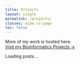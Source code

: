 ```yaml
---
title: Projects
layout: single
permalink: /projects/
classes: wide cv-page
toc: false
---
```


More of my work is hosted here:  
[Visit my Bioinformatics Projects →](https://ipekselcen.github.io/bioinformatics-projects/)

<div id="projects-list">Loading posts…</div>

<script>
(async function () {
  const container = document.getElementById('projects-list');

  async function fetchText(url) {
    const r = await fetch(url, { mode: 'cors' });
    if (!r.ok) throw new Error('HTTP ' + r.status + ' for ' + url);
    return r.text();
  }

  // Try feed.xml, then atom.xml, then sitemap.xml
  const BASE = 'https://ipekselcen.github.io/bioinformatics-projects';
  const candidates = [`${BASE}/feed.xml`, `${BASE}/atom.xml`, `${BASE}/sitemap.xml`];

  try {
    let xmlText = null, which = null;

    for (const url of candidates) {
      try {
        xmlText = await fetchText(url);
        which = url;
        break;
      } catch (_) {}
    }
    if (!xmlText) throw new Error('No feed/sitemap found');

    const xml = new DOMParser().parseFromString(xmlText, 'application/xml');

    // If this is a feed (Atom/RSS)
    let entries = Array.from(xml.querySelectorAll('entry, item'));
    if (entries.length) {
      const ul = document.createElement('ul');
      ul.style.listStyle = 'none';
      ul.style.paddingLeft = '0';

      entries.slice(0, 50).forEach(entry => {
        const title = (entry.querySelector('title')?.textContent || 'Untitled').trim();

        // Atom: <link rel="alternate" href="...">
        let href = entry.querySelector('link[rel="alternate"]')?.getAttribute('href')
                 || entry.querySelector('link[href]')?.getAttribute('href')
                 || entry.querySelector('guid')?.textContent
                 || '#';

        const dateStr = entry.querySelector('updated, pubDate, published')?.textContent || '';
        const li = document.createElement('li');
        li.style.margin = '0 0 0.8rem 0';

        const a = document.createElement('a');
        a.href = href;
        a.textContent = title;
        a.rel = 'noopener';
        a.style.fontWeight = '600';

        const meta = document.createElement('div');
        meta.style.fontSize = '0.9rem';
        meta.style.opacity = '0.75';
        if (dateStr) {
          const d = new Date(dateStr);
          meta.textContent = isNaN(d) ? dateStr : d.toLocaleDateString();
        }

        li.appendChild(a);
        if (dateStr) li.appendChild(meta);
        ul.appendChild(li);
      });

      container.innerHTML = '';
      container.appendChild(ul);
      return;
    }

    // Else: try sitemap.xml (<url><loc>…</loc></url>)
    const urls = Array.from(xml.querySelectorAll('url > loc'))
      .map(n => n.textContent.trim())
      .filter(u => u.startsWith(`${BASE}/`))
      .filter(u => !/\/(page\/\d+|tags|categories|assets|index\.html)$/.test(u));

    if (urls.length) {
      const ul = document.createElement('ul');
      ul.style.listStyle = 'none';
      ul.style.paddingLeft = '0';

      urls.slice(0, 50).forEach(href => {
        const title = decodeURIComponent(href.split('/').filter(Boolean).pop()).replace(/[-_]/g, ' ');
        const li = document.createElement('li');
        li.style.margin = '0 0 0.8rem 0';

        const a = document.createElement('a');
        a.href = href;
        a.textContent = title || href;
        a.rel = 'noopener';
        a.style.fontWeight = '600';

        li.appendChild(a);
        ul.appendChild(li);
      });

      container.innerHTML = '';
      container.appendChild(ul);
      return;
    }

    throw new Error('No entries in feed/sitemap');
  } catch (err) {
    console.error(err);
    container.innerHTML = `
      <p>Couldn’t load the project list. You can view everything directly on the bioinformatics site:</p>
      <p><a href="https://ipekselcen.github.io/bioinformatics-projectso/">Go to Bioinformatics Projects →</a></p>
    `;
  }
})();
</script>
